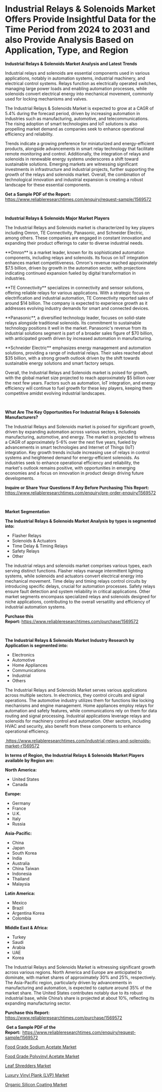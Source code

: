 <p><h1>Industrial Relays & Solenoids Market Offers Provide Insightful Data for the Time Period from 2024 to 2031 and also Provide Analysis Based on Application, Type, and Region</h1></p><p><strong>Industrial Relays & Solenoids Market Analysis and Latest Trends</strong></p>
<p><p>Industrial relays and solenoids are essential components used in various applications, notably in automation systems, industrial machinery, and electrical control systems. Relays function as electrically operated switches, managing large power loads and enabling automation processes, while solenoids convert electrical energy into mechanical movement, commonly used for locking mechanisms and valves.</p><p>The Industrial Relays & Solenoids Market is expected to grow at a CAGR of 5.4% during the forecast period, driven by increasing automation in industries such as manufacturing, automotive, and telecommunications. The rising adoption of smart technologies and IoT solutions is also propelling market demand as companies seek to enhance operational efficiency and reliability.</p><p>Trends indicate a growing preference for miniaturized and energy-efficient products, alongside advancements in smart relay technology that facilitate remote monitoring and control. Additionally, the integration of relays and solenoids in renewable energy systems underscores a shift toward sustainable solutions. Emerging markets are witnessing significant investments in infrastructure and industrial projects, further supporting the growth of the relays and solenoids market. Overall, the combination of technological innovation and industrial expansion is creating a robust landscape for these essential components.</p></p>
<p><strong>Get a Sample PDF of the Report:&nbsp;</strong> <a href="https://www.reliableresearchtimes.com/enquiry/request-sample/1569572?utm_campaign=1602&utm_medium=2&utm_source=Github&utm_content=ia&utm_term=14102024&utm_id=industrial-relays-solenoids">https://www.reliableresearchtimes.com/enquiry/request-sample/1569572</a></p>
<p>&nbsp;</p>
<p><strong>Industrial Relays & Solenoids Major Market Players</strong></p>
<p><p>The Industrial Relays and Solenoids market is characterized by key players including Omron, TE Connectivity, Panasonic, and Schneider Electric, among others. These companies are engaged in constant innovation and expanding their product offerings to cater to diverse industrial needs.</p><p>**Omron** is a market leader, known for its sophisticated automation components, including relays and solenoids. Its focus on IoT integration enhances market competitiveness. Omron's revenue reached approximately $7.5 billion, driven by growth in the automation sector, with projections indicating continued expansion fueled by digital transformation in industries.</p><p>**TE Connectivity** specializes in connectivity and sensor solutions, offering reliable relays for various applications. With a strategic focus on electrification and industrial automation, TE Connectivity reported sales of around $14 billion. The company is expected to experience growth as it addresses evolving industry demands for smart and connected devices.</p><p>**Panasonic**, a diversified technology leader, focuses on solid-state relays alongside traditional solenoids. Its commitment to sustainable technology positions it well in the market. Panasonic's revenue from its industrial solutions segment is part of a broader sales figure of $70 billion, with anticipated growth driven by increased automation in manufacturing.</p><p>**Schneider Electric** emphasizes energy management and automation solutions, providing a range of industrial relays. Their sales reached about $35 billion, with a strong growth outlook driven by the shift towards sustainable energy solutions and smart factory setups.</p><p>Overall, the Industrial Relays and Solenoids market is poised for growth, with the global market size projected to reach approximately $5 billion over the next few years. Factors such as automation, IoT integration, and energy efficiency will continue to fuel growth for these key players, keeping them competitive amidst evolving industrial landscapes.</p></p>
<p>&nbsp;</p>
<p><strong>What Are The Key Opportunities For Industrial Relays & Solenoids Manufacturers?</strong></p>
<p><p>The Industrial Relays and Solenoids market is poised for significant growth, driven by expanding automation across various sectors, including manufacturing, automotive, and energy. The market is projected to witness a CAGR of approximately 5-6% over the next five years, fueled by advancements in smart technologies and Internet of Things (IoT) integration. Key growth trends include increasing use of relays in control systems and heightened demand for energy-efficient solenoids. As industries seek to enhance operational efficiency and reliability, the market's outlook remains positive, with opportunities in emerging economies and a focus on innovation in product design driving future developments.</p></p>
<p><strong>Inquire or Share Your Questions If Any Before Purchasing This Report:</strong> <a href="https://www.reliableresearchtimes.com/enquiry/pre-order-enquiry/1569572?utm_campaign=1602&utm_medium=2&utm_source=Github&utm_content=ia&utm_term=14102024&utm_id=industrial-relays-solenoids">https://www.reliableresearchtimes.com/enquiry/pre-order-enquiry/1569572</a></p>
<p>&nbsp;</p>
<p><strong>Market Segmentation</strong></p>
<p><strong>The Industrial Relays & Solenoids Market Analysis by types is segmented into:</strong></p>
<p><ul><li>Flasher Relays</li><li>Solenoids & Actuators</li><li>Time Delay & Timing Relays</li><li>Safety Relays</li><li>Other</li></ul></p>
<p><p>The industrial relays and solenoids market comprises various types, each serving distinct functions. Flasher relays manage intermittent lighting systems, while solenoids and actuators convert electrical energy into mechanical movement. Time delay and timing relays control circuits by introducing specific delays, crucial for automation processes. Safety relays ensure fault detection and system reliability in critical applications. Other market segments encompass specialized relays and solenoids designed for niche applications, contributing to the overall versatility and efficiency of industrial automation systems.</p></p>
<p><strong>Purchase this Report:&nbsp;</strong><a href="https://www.reliableresearchtimes.com/purchase/1569572?utm_campaign=1602&utm_medium=2&utm_source=Github&utm_content=ia&utm_term=14102024&utm_id=industrial-relays-solenoids">https://www.reliableresearchtimes.com/purchase/1569572</a></p>
<p>&nbsp;</p>
<p><strong>The Industrial Relays & Solenoids Market Industry Research by Application is segmented into:</strong></p>
<p><ul><li>Electronics</li><li>Automotive</li><li>Home Appliances</li><li>Communications</li><li>Industrial</li><li>Others</li></ul></p>
<p><p>The Industrial Relays and Solenoids Market serves various applications across multiple sectors. In electronics, they control circuits and signal operations. The automotive industry utilizes them for functions like locking mechanisms and engine management. Home appliances employ relays for automation and safety features, while communications rely on them for data routing and signal processing. Industrial applications leverage relays and solenoids for machinery control and automation. Other sectors, including HVAC and security, also benefit from these components to enhance operational efficiency.</p></p>
<p><a href="https://www.reliableresearchtimes.com/industrial-relays-and-solenoids-market-r1569572?utm_campaign=1602&utm_medium=2&utm_source=Github&utm_content=ia&utm_term=14102024&utm_id=industrial-relays-solenoids">&nbsp;https://www.reliableresearchtimes.com/industrial-relays-and-solenoids-market-r1569572</a></p>
<p><strong>In terms of Region, the Industrial Relays & Solenoids Market Players available by Region are:</strong></p>
<p>
    <p> <strong> North America: </strong>
        <ul>
            <li>United States</li>
            <li>Canada</li>
        </ul>
        </p> 
    <p> <strong> Europe: </strong>
        <ul>
            <li>Germany</li>
            <li>France</li>
            <li>U.K.</li>
            <li>Italy</li>
            <li>Russia</li>
        </ul>
        </p> 
    <p> <strong> Asia-Pacific: </strong>
        <ul>
            <li>China</li>
            <li>Japan</li>
            <li>South Korea</li>
            <li>India</li>
            <li>Australia</li>
            <li>China Taiwan</li>
            <li>Indonesia</li>
            <li>Thailand</li>
            <li>Malaysia</li>
        </ul>
        </p> 
    <p> <strong> Latin America: </strong>
        <ul>
            <li>Mexico</li>
            <li>Brazil</li>
            <li>Argentina Korea</li>
            <li>Colombia</li>
        </ul>
        </p> 
    <p> <strong> Middle East & Africa: </strong>
        <ul>
            <li>Turkey</li>
            <li>Saudi</li>
            <li>Arabia</li>
            <li>UAE</li>
            <li>Korea</li>
        </ul>
    </p>
    </p>
<p><p>The Industrial Relays and Solenoids Market is witnessing significant growth across various regions. North America and Europe are anticipated to dominate, with market shares of approximately 30% and 25%, respectively. The Asia-Pacific region, particularly driven by advancements in manufacturing and automation, is expected to capture around 35% of the market share. The United States contributes notably due to its robust industrial base, while China’s share is projected at about 10%, reflecting its expanding manufacturing sector.</p></p>
<p><strong>Purchase this Report: </strong><a href="https://www.reliableresearchtimes.com/purchase/1569572?utm_campaign=1602&utm_medium=2&utm_source=Github&utm_content=ia&utm_term=14102024&utm_id=industrial-relays-solenoids">https://www.reliableresearchtimes.com/purchase/1569572</a></p>
<p>&nbsp;<strong>Get a Sample PDF of the Report:&nbsp;&nbsp;</strong><a href="https://www.reliableresearchtimes.com/enquiry/request-sample/1569572?utm_campaign=1602&utm_medium=2&utm_source=Github&utm_content=ia&utm_term=14102024&utm_id=industrial-relays-solenoids">https://www.reliableresearchtimes.com/enquiry/request-sample/1569572</a></p>
<p><strong></strong></p>
<p><p><a href="https://www.linkedin.com/pulse/comprehensive-food-grade-sodium-acetate-market-report-segmentation-2vyoe?trk=public_post_embed_feed-article-content&utm_campaign=1602&utm_medium=2&utm_source=Github&utm_content=ia&utm_term=14102024&utm_id=industrial-relays-solenoids">Food Grade Sodium Acetate Market</a></p><p><a href="https://www.linkedin.com/pulse/deep-dive-food-grade-polyvinyl-acetate-market-itstrends-segmentation-grnge?trk=public_post_embed_feed-article-content&utm_campaign=1602&utm_medium=2&utm_source=Github&utm_content=ia&utm_term=14102024&utm_id=industrial-relays-solenoids">Food Grade Polyvinyl Acetate Market</a></p><p><a href="https://github.com/rahu1506/Market-Research-Report-List-6/blob/main/leaf-shredders-market.md?utm_campaign=1602&utm_medium=2&utm_source=Github&utm_content=ia&utm_term=14102024&utm_id=industrial-relays-solenoids">Leaf Shredders Market</a></p><p><a href="https://www.linkedin.com/pulse/global-luxury-vinyl-plank-lvp-market-status-2024-2031-forecast-lwkhe?trk=public_post_embed_feed-article-content&utm_campaign=1602&utm_medium=2&utm_source=Github&utm_content=ia&utm_term=14102024&utm_id=industrial-relays-solenoids">Luxury Vinyl Plank (LVP) Market</a></p><p><a href="https://www.linkedin.com/pulse/future-ready-strategic-insights-global-organic-silicon-coating-pxske?trk=public_post_embed_feed-article-content&utm_campaign=1602&utm_medium=2&utm_source=Github&utm_content=ia&utm_term=14102024&utm_id=industrial-relays-solenoids">Organic Silicon Coating Market</a></p></p>